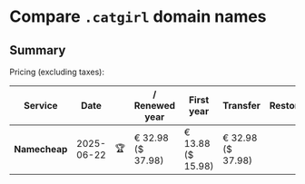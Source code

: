 # Compare `.catgirl` domain names

## Summary

Pricing (excluding taxes):

| Service | Date |  | / Renewed year | First year | Transfer | Restoration |
|--|--|--|--|--|--|--|
| **Namecheap** | 2025-06-22 | 🏆 | € 32.98<br>($ 37.98) | € 13.88<br>($ 15.98) | € 32.98<br>($ 37.98) |  |
